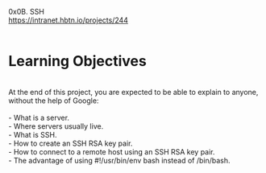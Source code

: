 0x0B. SSH<br>
https://intranet.hbtn.io/projects/244<br>
<br>
# Learning Objectives<br>
<br>
At the end of this project, you are expected to be able to explain to anyone, without the help of Google:<br>
<br>
- What is a server.<br>
- Where servers usually live.<br>
- What is SSH.<br>
- How to create an SSH RSA key pair.<br>
- How to connect to a remote host using an SSH RSA key pair.<br>
- The advantage of using #!/usr/bin/env bash instead of /bin/bash.<br>
<br>
